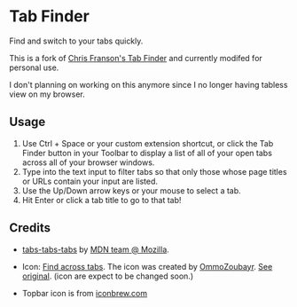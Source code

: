 # Tab Finder
Find and switch to your tabs quickly.

This is a fork of [Chris Franson's Tab Finder](https://github.com/chrisfranson/tab-finder) and currently modifed for personal use.

I don't planning on working on this anymore since I no longer having tabless view on my browser.

## Usage

1. Use Ctrl + Space or your custom extension shortcut, or click the Tab Finder button in your Toolbar to display a list of all of your open tabs across all of your browser windows.
2. Type into the text input to filter tabs so that only those whose page titles or URLs contain your input are listed.
3. Use the Up/Down arrow keys or your mouse to select a tab.
4. Hit Enter or click a tab title to go to that tab!

## Credits
- [tabs-tabs-tabs](https://github.com/mdn/webextensions-examples/tree/master/tabs-tabs-tabs) by [MDN team @ Mozilla](https://wiki.mozilla.org/MDN).

- Icon: [Find across tabs](https://github.com/mdn/webextensions-examples/tree/master/find-across-tabs). The icon was created by [OmmoZoubayr](https://www.iconfinder.com/z-colors). [See original](https://www.iconfinder.com/icons/330396/browse_estimate_explore_explorer_find_info_information_keyword_keywords_searching_locate_look_loop_magnify_optimisation_research_search_view_zoom_icon#size=128). (icon are expect to be changed soon.)

- Topbar icon is from [iconbrew.com](https://iconbrew.com/)
